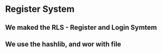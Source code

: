 # Register System
## We maked the RLS - Register and Login Symtem
## We use the hashlib, and wor with file 
